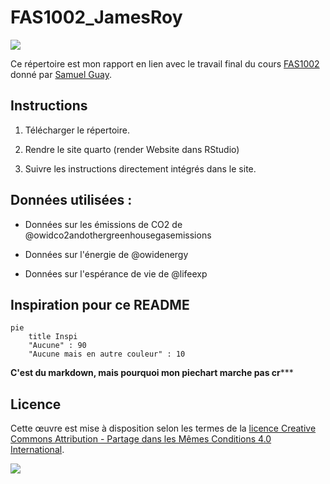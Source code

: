 
# FAS1002_JamesRoy

[![](https://img.shields.io/badge/Licence-CC%20BY--SA%204.0-lightgrey.svg)](http://creativecommons.org/licenses/by-sa/4.0/deed.fr)

Ce répertoire est mon rapport en lien avec le travail final du cours [FAS1002](https://admission.umontreal.ca/cours-et-horaires/cours/fas-1002/) donné par [Samuel Guay](https://github.com/SamGuay).

## Instructions

1.  Télécharger le répertoire.

2.  Rendre le site quarto (render Website dans RStudio)

3.  Suivre les instructions directement intégrés dans le site.

## Données utilisées :

-   Données sur les émissions de CO2 de @owidco2andothergreenhousegasemissions

-   Données sur l'énergie de @owidenergy

-   Données sur l'espérance de vie de @lifeexp

## Inspiration pour ce README

```mermaid
pie
    title Inspi
    "Aucune" : 90
    "Aucune mais en autre couleur" : 10
```
**C'est du markdown, mais pourquoi mon piechart marche pas cr*****

## Licence

Cette œuvre est mise à disposition selon les termes de la [licence Creative Commons Attribution - Partage dans les Mêmes Conditions 4.0 International](http://creativecommons.org/licenses/by-sa/4.0/deed.fr).

[![](https://licensebuttons.net/l/by-sa/4.0/88x31.png)](http://creativecommons.org/licenses/by-sa/4.0/deed.fr)
